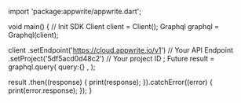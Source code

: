 import 'package:appwrite/appwrite.dart';

void main() { // Init SDK
  Client client = Client();
  Graphql graphql = Graphql(client);

  client
    .setEndpoint('https://cloud.appwrite.io/v1') // Your API Endpoint
    .setProject('5df5acd0d48c2') // Your project ID
  ;
  Future result = graphql.query(
    query:{} ,
  );

  result
    .then((response) {
      print(response);
    }).catchError((error) {
      print(error.response);
  });
}
